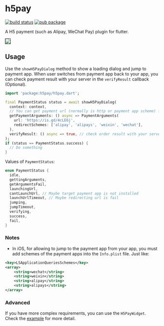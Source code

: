 # h5pay
[![build status](https://api.travis-ci.com/nekocode/h5pay-flutter.svg)](https://travis-ci.com/nekocode/h5pay-flutter)
[![pub package](https://img.shields.io/pub/v/h5pay.svg)](https://pub.dev/packages/h5pay)

A H5 payment (such as Alipay, WeChat Pay) plugin for flutter.

<kbd><img border="1" src="https://github.com/nekocode/h5pay-flutter/blob/master/image/screenshot.gif?raw=true"></img></kbd>

## Usage

Use the `showH5PayDialog` method to show a loading dialog and jump to payment app. When user switches from payment app back to your app, you can check payment result with your server in the `verifyResult` callback (Optional).

```dart
import 'package:h5pay/h5pay.dart';

final PaymentStatus status = await showH5PayDialog(
  context: context,
  // You can get payment url (normally is http or payment app scheme) from server in the getPaymentArguments callback
  getPaymentArguments: () async => PaymentArguments(
    url: 'https://is.gd/4cLE6j',
    redirectSchemes: ['alipay', 'alipays', 'weixin', 'wechat'],
  ),
  verifyResult: () async => true, // check order result with your server
);
if (status == PaymentStatus.success) {
  // Do something
}
```

Values of `PaymentStatus`:

```dart
enum PaymentStatus {
  idle,
  gettingArguments,
  getArgumentsFail,
  launchingUrl,
  cantLaunchUrl, // Maybe target payment app is not installed
  launchUrlTimeout, // Maybe redirecting url is fail
  jumping,
  jumpTimeout,
  verifying,
  success,
  fail,
}
```

### Notes

* In iOS, for allowing to jump to the payment app from your app, you must add schemes of the payment apps into the `Info.plist` file. Just like:

```xml
<key>LSApplicationQueriesSchemes</key>
<array>
	<string>wechat</string>
	<string>weixin</string>
	<string>alipay</string>
	<string>alipays</string>
</array>
```

### Advanced

If you have more complex requirements, you can use the `H5PayWidget`. Check the [example](example) for more detail.

